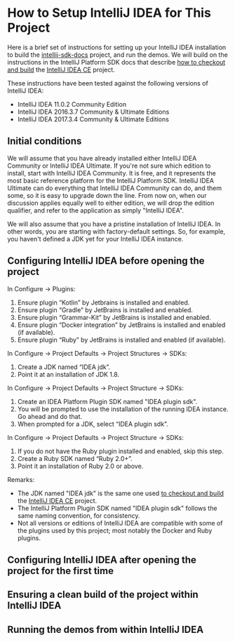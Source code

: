 # How to Setup IntelliJ IDEA for This Project

Here is a brief set of instructions for setting up your IntelliJ IDEA installation to build the  [intellij-sdk-docs](https://github.com/JetBrains/intellij-sdk-docs) project, and run the demos. We will build on the instructions in the IntelliJ Platform SDK docs that describe [how to checkout and build](www.jetbrains.org/intellij/sdk/docs/basics/checkout_and_build_community.html) the [IntelliJ IDEA CE](https://github.com/JetBrains/intellij-community) project.

These instructions have been tested against the following versions of IntelliJ IDEA:
- IntelliJ IDEA 11.0.2 Community Edition
- IntelliJ IDEA 2016.3.7 Community & Ultimate Editions
- IntelliJ IDEA 2017.3.4 Community & Ultimate Editions

## Initial conditions

We will assume that you have already installed either IntelliJ IDEA Community or IntelliJ IDEA Ultimate. If you're not sure which edition to install, start with IntelliJ IDEA Community. It is free, and it represents the most basic reference platform for the IntelliJ Platform SDK. IntelliJ IDEA Ultimate can do everything that IntelliJ IDEA Community can do, and them some, so it is easy to upgrade down the line. From now on, when our discussion applies equally well to either edition, we will drop the edition qualifier, and refer to the application as simply "IntelliJ IDEA".

We will also assume that you have a pristine installation of IntelliJ IDEA. In other words, you are starting with factory-default settings. So, for example, you haven't defined a JDK yet for your IntelliJ IDEA instance.

## Configuring IntelliJ IDEA before opening the project

In Configure -> Plugins:
1. Ensure plugin “Kotlin” by Jetbrains is installed and enabled.
1. Ensure plugin “Gradle” by JetBrains is installed and enabled.
1. Ensure plugin “Grammar-Kit” by JetBrains is installed and enabled.
1. Ensure plugin “Docker integration” by JetBrains is installed and enabled (if available).
1. Ensure plugin “Ruby” by JetBrains is installed and enabled (if available).

In Configure -> Project Defaults -> Project Structures -> SDKs:
1. Create a JDK named “IDEA jdk”.
2. Point it at an installation of JDK 1.8.

In Configure -> Project Defaults -> Project Structure -> SDKs: 
1. Create an IDEA Platform Plugin SDK named "IDEA plugin sdk".
1. You will be prompted to use the installation of the running IDEA instance. Go ahead and do that.
1. When prompted for a JDK, select “IDEA plugin sdk”.

In Configure -> Project Defaults -> Project Structure -> SDKs:
1. If you do not have the Ruby plugin installed and enabled, skip this step.
1. Create a Ruby SDK named “Ruby 2.0+”.
1. Point it an installation of Ruby 2.0 or above.

Remarks:
- The JDK named "IDEA jdk" is the same one used 
  [to checkout and build](www.jetbrains.org/intellij/sdk/docs/basics/checkout_and_build_community.html) 
  the [IntelliJ IDEA CE](https://github.com/JetBrains/intellij-community) project.
- The IntelliJ Platform Plugin SDK named "IDEA plugin sdk" follows the same naming convention, for consistency.
- Not all versions or editions of IntelliJ IDEA are compatible with some of the plugins used by this project; most notably the Docker and Ruby plugins.

## Configuring IntelliJ IDEA after opening the project for the first time

## Ensuring a clean build of the project within IntelliJ IDEA

## Running the demos from within IntelliJ IDEA

